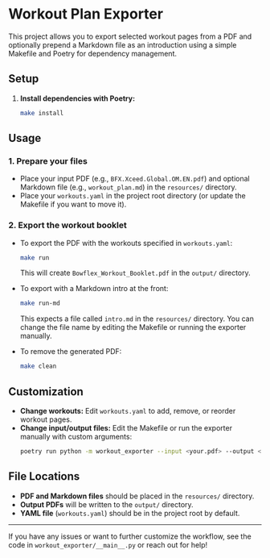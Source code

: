 # Workout Plan Exporter

This project allows you to export selected workout pages from a PDF and optionally prepend a Markdown file as an introduction using a simple Makefile and Poetry for dependency management.

## Setup

1. **Install dependencies with Poetry:**
   ```sh
   make install
   ```

## Usage

### 1. Prepare your files
- Place your input PDF (e.g., `BFX.Xceed.Global.OM.EN.pdf`) and optional Markdown file (e.g., `workout_plan.md`) in the `resources/` directory.
- Place your `workouts.yaml` in the project root directory (or update the Makefile if you want to move it).

### 2. Export the workout booklet

- To export the PDF with the workouts specified in `workouts.yaml`:
  ```sh
  make run
  ```
  This will create `Bowflex_Workout_Booklet.pdf` in the `output/` directory.

- To export with a Markdown intro at the front:
  ```sh
  make run-md
  ```
  This expects a file called `intro.md` in the `resources/` directory. You can change the file name by editing the Makefile or running the exporter manually.

- To remove the generated PDF:
  ```sh
  make clean
  ```

## Customization
- **Change workouts:** Edit `workouts.yaml` to add, remove, or reorder workout pages.
- **Change input/output files:** Edit the Makefile or run the exporter manually with custom arguments:
  ```sh
  poetry run python -m workout_exporter --input <your.pdf> --output <output.pdf> --yaml <your.yaml> --markdown <your.md>
  ```

## File Locations
- **PDF and Markdown files** should be placed in the `resources/` directory.
- **Output PDFs** will be written to the `output/` directory.
- **YAML file** (`workouts.yaml`) should be in the project root by default.

---

If you have any issues or want to further customize the workflow, see the code in `workout_exporter/__main__.py` or reach out for help!
